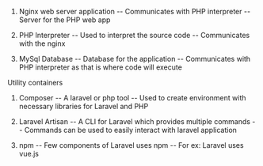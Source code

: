 1. Nginx web server application
    -- Communicates with PHP interpreter
    -- Server for the PHP web app

2. PHP Interpreter
    -- Used to interpret the source code
    -- Communicates with the nginx

3. MySql Database
    -- Database for the application
    -- Communicates with PHP interpreter as that is where code will execute

Utility containers

1. Composer
    -- A laravel or php tool
    -- Used to create environment with necessary libraries for Laravel and PHP

2. Laravel Artisan
    -- A CLI for Laravel which provides multiple commands
    -- Commands can be used to easily interact with laravel application

3. npm
    -- Few components of Laravel uses npm
    -- For ex: Laravel uses vue.js